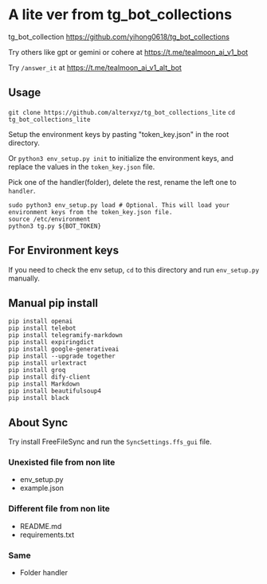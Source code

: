 # A lite ver from tg_bot_collections

tg_bot_collection <https://github.com/yihong0618/tg_bot_collections>

Try others like gpt or gemini or cohere at <https://t.me/tealmoon_ai_v1_bot>

Try `/answer_it` at <https://t.me/tealmoon_ai_v1_alt_bot>

## Usage

`git clone https://github.com/alterxyz/tg_bot_collections_lite`
`cd tg_bot_collections_lite`

Setup the environment keys by pasting "token_key.json" in the root directory.

Or `python3 env_setup.py init` to initialize the environment keys, and replace the values in the `token_key.json` file.

Pick one of the handler(folder), delete the rest, rename the left one to `handler`.

```shell
sudo python3 env_setup.py load # Optional. This will load your environment keys from the token_key.json file.
source /etc/environment
python3 tg.py ${BOT_TOKEN}
```

## For Environment keys

If you need to check the env setup, `cd` to this directory and run `env_setup.py` manually.

## Manual pip install

```shell
pip install openai
pip install telebot
pip install telegramify-markdown
pip install expiringdict
pip install google-generativeai
pip install --upgrade together
pip install urlextract
pip install groq
pip install dify-client
pip install Markdown
pip install beautifulsoup4
pip install black
```

## About Sync

Try install FreeFileSync and run the `SyncSettings.ffs_gui` file.

### Unexisted file from non lite

- env_setup.py
- example.json

### Different file from non lite

- README.md
- requirements.txt

### Same

- Folder handler
